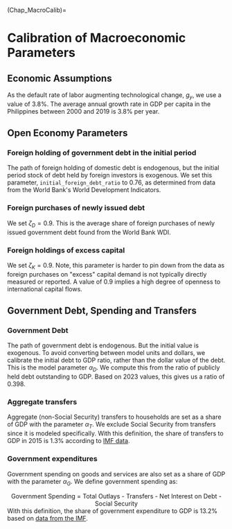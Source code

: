 (Chap_MacroCalib)=
# Calibration of Macroeconomic Parameters

## Economic Assumptions

As the default rate of labor augmenting technological change, $g_y$, we use a value of 3.8%.  The average annual growth rate in GDP per capita in the Philippines between 2000 and 2019 is 3.8% per year.

## Open Economy Parameters

### Foreign holding of government debt in the initial period

The path of foreign holding of domestic debt is endogenous, but the initial period stock of debt held by foreign investors is exogenous.  We set this parameter, `initial_foreign_debt_ratio` to 0.76, as determined from data from the World Bank's World Development Indicators.

### Foreign purchases of newly issued debt

We set $\zeta_D = 0.9$.  This is the average share of foreign purchases of newly issued government debt found from the World Bank WDI.

### Foreign holdings of excess capital

We set $\zeta_K = 0.9$. Note, this parameter is harder to pin down from the data as foreign purchases on "excess" capital demand is not typically directly measured or reported.  A value of 0.9 implies a high degree of openness to international capital flows.

## Government Debt, Spending and Transfers

### Government Debt

The path of government debt is endogenous.  But the initial value is exogenous.  To avoid converting between model units and dollars, we calibrate the initial debt to GDP ratio, rather than the dollar value of the debt.  This is the model parameter $\alpha_D$.  We compute this from the ratio of publicly held debt outstanding to GDP.  Based on 2023 values, this gives us a ratio of 0.398.

### Aggregate transfers

Aggregate (non-Social Security) transfers to households are set as a share of GDP with the parameter $\alpha_T$. We exclude Social Security from transfers since it is modeled specifically. With this definition, the share of transfers to GDP in 2015 is 1.3% according to [IMF data](https://data.imf.org/?sk=b052f0f0-c166-43b6-84fa-47cccae3e219&hide_uv=1).

### Government expenditures

Government spending on goods and services are also set as a share of GDP with the parameter $\alpha_G$. We define government spending as:
    <center>Government Spending = Total Outlays - Transfers - Net Interest on Debt - Social Security</center>
With this definition, the share of government expenditure to GDP is 13.2% based on [data from the IMF](https://data.imf.org/?sk=b052f0f0-c166-43b6-84fa-47cccae3e219&hide_uv=1).
